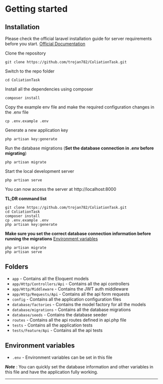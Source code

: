 # Getting started
<!-- ![Alt](https://repobeats.axiom.co/api/embed/126bf6207391c8f7a4dfe2ae6598f198850f5a6e.svg "Repobeats analytics image") -->
## Installation

Please check the official laravel installation guide for server requirements before you start. [Official Documentation](https://laravel.com/docs/5.4/installation#installation)

Clone the repository

    git clone https://github.com/trojan782/ColiationTask.git

Switch to the repo folder

    cd ColiationTask

Install all the dependencies using composer

    composer install

Copy the example env file and make the required configuration changes in the .env file

    cp .env.example .env

Generate a new application key

    php artisan key:generate


Run the database migrations (**Set the database connection in .env before migrating**)

    php artisan migrate

Start the local development server

    php artisan serve

You can now access the server at http://localhost:8000

**TL;DR command list**

    git clone https://github.com/trojan782/ColiationTask.git
    cd ColiationTask
    composer install
    cp .env.example .env
    php artisan key:generate
    
**Make sure you set the correct database connection information before running the migrations** [Environment variables](#environment-variables)

    php artisan migrate
    php artisan serve





## Folders

- `app` - Contains all the Eloquent models
- `app/Http/Controllers/Api` - Contains all the api controllers
- `app/Http/Middleware` - Contains the JWT auth middleware
- `app/Http/Requests/Api` - Contains all the api form requests
- `config` - Contains all the application configuration files
- `database/factories` - Contains the model factory for all the models
- `database/migrations` - Contains all the database migrations
- `database/seeds` - Contains the database seeder
- `routes` - Contains all the api routes defined in api.php file
- `tests` - Contains all the application tests
- `tests/Feature/Api` - Contains all the api tests

## Environment variables

- `.env` - Environment variables can be set in this file

***Note*** : You can quickly set the database information and other variables in this file and have the application fully working.

----------



